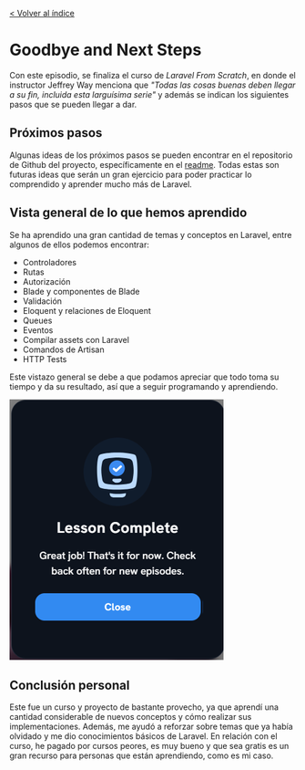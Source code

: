 [< Volver al índice](/docs/readme.md)

# Goodbye and Next Steps

Con este episodio, se finaliza el curso de _Laravel From Scratch_, en donde el instructor Jeffrey Way menciona que _"Todas las cosas buenas deben llegar a su fin, incluida esta larguísima serie"_ y además se indican los siguientes pasos que se pueden llegar a dar.

## Próximos pasos

Algunas ideas de los próximos pasos se pueden encontrar en el repositorio de Github del proyecto, específicamente en el [readme](https://github.com/JeffreyWay/Laravel-From-Scratch-Blog-Project?tab=readme-ov-file#further-ideas). Todas estas son futuras ideas que serán un gran ejercicio para poder practicar lo comprendido y aprender mucho más de Laravel.

## Vista general de lo que hemos aprendido

Se ha aprendido una gran cantidad de temas y conceptos en Laravel, entre algunos de ellos podemos encontrar:

-   Controladores
-   Rutas
-   Autorización
-   Blade y componentes de Blade
-   Validación
-   Eloquent y relaciones de Eloquent
-   Queues
-   Eventos
-   Compilar assets con Laravel
-   Comandos de Artisan
-   HTTP Tests

Este vistazo general se debe a que podamos apreciar que todo toma su tiempo y da su resultado, así que a seguir programando y aprendiendo.

![Mensaje de curso finalizado](images/mensaje-leccion-finalizada-v66.png)

## Conclusión personal

Este fue un curso y proyecto de bastante provecho, ya que aprendí una cantidad considerable de nuevos conceptos y cómo realizar sus implementaciones. Además, me ayudó a reforzar sobre temas que ya había olvidado y me dio conocimientos básicos de Laravel. En relación con el curso, he pagado por cursos peores, es muy bueno y que sea gratis es un gran recurso para personas que están aprendiendo, como es mi caso.
